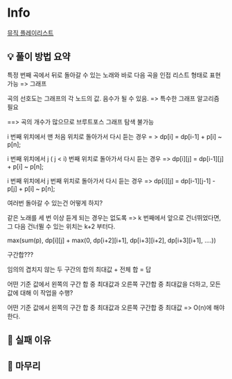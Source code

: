 # Info
[뮤직 플레이리스트](https://www.acmicpc.net/problem/25049)

## 💡 풀이 방법 요약
특정 번째 곡에서 뒤로 돌아갈 수 있는 노래와 바로 다음 곡을 인접 리스트 형태로 표현 가능 => 그래프

곡의 선호도는 그래프의 각 노드의 값. 음수가 될 수 있음. => 특수한 그래프 알고리즘 필요

==> 곡의 개수가 많으므로 브루트포스 그래프 탐색 불가능

i 번째 위치에서 맨 처음 위치로 돌아가서 다시 듣는 경우 = > dp[i] = dp[i-1] + p[i] ~ p[n];

i 번째 위치에서 j ( j < i) 번째 위치로 돌아가서 다시 듣는 경우 => dp[i][j] = dp[i-1][j] + p[i] ~ p[n];

i 번째 위치에서 j 번째 위치로 돌아가서 다시 듣는 경우 => dp[i][j] = dp[i-1][j-1] - p[j] + p[i] ~ p[n];

여러번 돌아갈 수 있는건 어떻게 하지?

같은 노래를 세 번 이상 듣게 되는 경우는 없도록 => k 번째에서 앞으로 건너뛰었다면, 그 다음 건너뛸 수 있는 위치는 k+2 부터다.

max(sum(p), dp[i][j] + max(0, dp[i+2][i+1], dp[i+3][i+2], dp[i+3][i+1], ....))

구간합???

임의의 겹치지 않는 두 구간의 합의 최대값 + 전체 합 = 답

어떤 기준 값에서 왼쪽의 구간 합 중 최대값과 오른쪽 구간합 중 최대값을 더하고, 모든 값에 대해 이 작업을 수행?

어떤 기준 값에서 왼쪽의 구간 합 중 최대값과 오른쪽 구간합 중 최대값 => O(n)에 해야 한다.
## 👀 실패 이유

## 🙂 마무리

